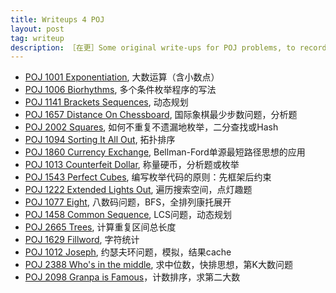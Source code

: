 ```yaml
---
title: Writeups 4 POJ
layout: post
tag: writeup
description: ［在更］Some original write-ups for POJ problems, to record rather than show off. 
---
```


<!--excerpt_separator-->
* [POJ 1001 Exponentiation](https://www.evernote.com/l/ALNmHEV1mIBHn7aSbzDVwzrksXuAuanVulI), 大数运算（含小数点）
* [POJ 1006 Biorhythms](https://www.evernote.com/l/ALNBte8OGslJWbWIVMTgCxSJGbXMOJiWlXU), 多个条件枚举程序的写法
* [POJ 1141 Brackets Sequences](https://www.evernote.com/l/ALMfwT170aVOHYkLAjaV9SXJBtwxjT2Cy4I), 动态规划
* [POJ 1657 Distance On Chessboard](https://www.evernote.com/l/ALNsizazXtRE0bCO4sZfCdXZPE__bDZq15M), 国际象棋最少步数问题，分析题
* [POJ 2002 Squares](https://www.evernote.com/l/ALMeYlpSVXZI57m4GoN1y6AWw32LQ6lMVJ8), 如何不重复不遗漏地枚举，二分查找或Hash
* [POJ 1094 Sorting It All Out](https://www.evernote.com/l/ALOZcFW8cc9P4IkC_fKCoGFhWHXt7HnRg5k), 拓扑排序
* [POJ 1860 Currency Exchange](https://www.evernote.com/l/ALNkyMqJYO1I85HXuCuWeKGz6jcTrtMxCFE), Bellman-Ford单源最短路径思想的应用
* [POJ 1013 Counterfeit Dollar](https://www.evernote.com/l/ALNgKw8Oz7xFrL_lNBnAfL6FtMlH7V53jW4), 称量硬币，分析题或枚举
* [POJ 1543 Perfect Cubes](https://www.evernote.com/l/ALOQQiFfOLNHHaYGMuYlnmGxuSViul2xpuM), 编写枚举代码的原则：先框架后约束
* [POJ 1222 Extended Lights Out](https://www.evernote.com/l/ALO5LOu0JGpImrW8Vss4BYJwwxMx1Te2K1w), 遍历搜索空间，点灯趣题
* [POJ 1077 Eight](https://www.evernote.com/l/ALPerWWv-6lBW68kUT3ETzDzgeE-6Kb2g7Y), 八数码问题，BFS，全排列康托展开
* [POJ 1458 Common Sequence](https://www.evernote.com/l/ALP6rusUqJZCJK70yyU2-82JrSdllYFDvpg), LCS问题，动态规划
* [POJ 2665 Trees](https://www.evernote.com/l/ALOs30lc2ulDv4l4AD5kDceX-Q0xakcAAuY), 计算重复区间总长度
* [POJ 1629 Fillword](https://www.evernote.com/l/ALMiBGcHX7NHoZ35upYS6FQgZKWnve0M3uw), 字符统计
* [POJ 1012 Joseph](https://www.evernote.com/l/ALNU39GgrAxMI6uf2BIBKZqIppuKTAjLzJY), 约瑟夫环问题，模拟，结果cache
* [POJ 2388 Who's in the middle](https://www.evernote.com/l/ALNz4DJOfpRDSa4XwQECC8SmybeGtOBTgLQ), 求中位数，快排思想，第K大数问题
* [POJ 2098 Granpa is Famous](https://www.evernote.com/l/ALObPpIsg81GI4QrQj5LVochEFB7R1de7iw)，计数排序，求第二大数